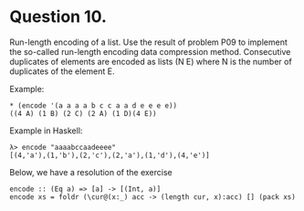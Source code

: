 # Question 10.

Run-length encoding of a list. Use the result of problem P09 to implement the so-called run-length encoding data compression method. Consecutive duplicates of elements are encoded as lists (N E) where N is the number of duplicates of the element E.

Example:
```
* (encode '(a a a a b c c a a d e e e e))
((4 A) (1 B) (2 C) (2 A) (1 D)(4 E))
```
Example in Haskell:
```
λ> encode "aaaabccaadeeee"
[(4,'a'),(1,'b'),(2,'c'),(2,'a'),(1,'d'),(4,'e')]
```


Below, we have a resolution of the exercise
```
encode :: (Eq a) => [a] -> [(Int, a)]
encode xs = foldr (\cur@(x:_) acc -> (length cur, x):acc) [] (pack xs)
```